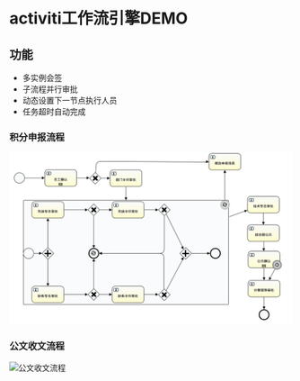# activiti工作流引擎DEMO

## 功能

* 多实例会签
* 子流程并行审批
* 动态设置下一节点执行人员
* 任务超时自动完成


### 积分申报流程
![积分申报流程](screenshot/multiTask.png)

### 公文收文流程
![公文收文流程](screenshot/docReceive.png)